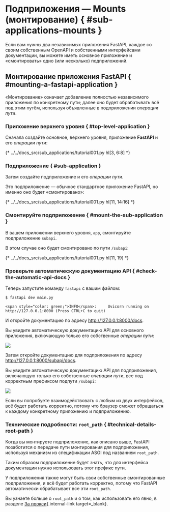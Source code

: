 # Подприложения — Mounts (монтирование) { #sub-applications-mounts }

Если вам нужны два независимых приложения FastAPI, каждое со своим собственным OpenAPI и собственными интерфейсами документации, вы можете иметь основное приложение и «смонтировать» одно (или несколько) подприложений.

## Монтирование приложения **FastAPI** { #mounting-a-fastapi-application }

«Монтирование» означает добавление полностью независимого приложения по конкретному пути; далее оно будет обрабатывать всё под этим путём, используя объявленные в подприложении _операции пути_.

### Приложение верхнего уровня { #top-level-application }

Сначала создайте основное, верхнего уровня, приложение **FastAPI** и его *операции пути*:

{* ../../docs_src/sub_applications/tutorial001.py hl[3, 6:8] *}

### Подприложение { #sub-application }

Затем создайте подприложение и его *операции пути*.

Это подприложение — обычное стандартное приложение FastAPI, но именно оно будет «смонтировано»:

{* ../../docs_src/sub_applications/tutorial001.py hl[11, 14:16] *}

### Смонтируйте подприложение { #mount-the-sub-application }

В вашем приложении верхнего уровня, `app`, смонтируйте подприложение `subapi`.

В этом случае оно будет смонтировано по пути `/subapi`:

{* ../../docs_src/sub_applications/tutorial001.py hl[11, 19] *}

### Проверьте автоматическую документацию API { #check-the-automatic-api-docs }

Теперь запустите команду `fastapi` с вашим файлом:

<div class="termy">

```console
$ fastapi dev main.py

<span style="color: green;">INFO</span>:     Uvicorn running on http://127.0.0.1:8000 (Press CTRL+C to quit)
```

</div>

И откройте документацию по адресу <a href="http://127.0.0.1:8000/docs" class="external-link" target="_blank">http://127.0.0.1:8000/docs</a>.

Вы увидите автоматическую документацию API для основного приложения, включающую только его собственные _операции пути_:

<img src="/img/tutorial/sub-applications/image01.png">

Затем откройте документацию для подприложения по адресу <a href="http://127.0.0.1:8000/subapi/docs" class="external-link" target="_blank">http://127.0.0.1:8000/subapi/docs</a>.

Вы увидите автоматическую документацию API для подприложения, включающую только его собственные _операции пути_, все под корректным префиксом подпути `/subapi`:

<img src="/img/tutorial/sub-applications/image02.png">

Если вы попробуете взаимодействовать с любым из двух интерфейсов, всё будет работать корректно, потому что браузер сможет обращаться к каждому конкретному приложению и подприложению.

### Технические подробности: `root_path` { #technical-details-root-path }

Когда вы монтируете подприложение, как описано выше, FastAPI позаботится о передаче пути монтирования для подприложения, используя механизм из спецификации ASGI под названием `root_path`.

Таким образом подприложение будет знать, что для интерфейса документации нужно использовать этот префикс пути.

У подприложения также могут быть свои собственные смонтированные подприложения, и всё будет работать корректно, потому что FastAPI автоматически обрабатывает все эти `root_path`.

Вы узнаете больше о `root_path` и о том, как использовать его явно, в разделе [За прокси](behind-a-proxy.md){.internal-link target=_blank}.
